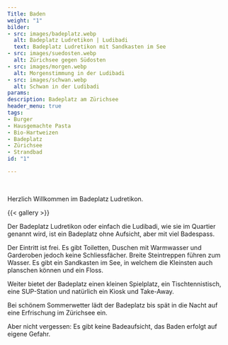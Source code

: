 ```yaml
---
Title: Baden
weight: "1"
bilder:
- src: images/badeplatz.webp
  alt: Badeplatz Ludretikon | Ludibadi
  text: Badeplatz Ludretikon mit Sandkasten im See
- src: images/suedosten.webp
  alt: Zürichsee gegen Südosten
- src: images/morgen.webp
  alt: Morgenstimmung in der Ludibadi
- src: images/schwan.webp
  alt: Schwan in der Ludibadi
params: 
description: Badeplatz am Zürichsee
header_menu: true
tags:
- Burger
- Hausgemachte Pasta
- Bio-Hartweizen
- Badeplatz
- Zürichsee
- Strandbad
id: "1"

---
```

<br/>  

  Herzlich Willkommen im Badeplatz Ludretikon. 


{{< gallery  >}}

 Der Badeplatz Ludretikon oder einfach die Ludibadi, wie sie im Quartier genannt wird, ist ein Badeplatz ohne Aufsicht, aber mit viel Badespass. 
 
 Der Eintritt ist frei. Es gibt Toiletten, Duschen mit Warmwasser und 
 Garderoben jedoch keine Schliessfächer. Breite Steintreppen führen zum Wasser. Es gibt ein Sandkasten im See, in welchem die Kleinsten auch planschen können und ein Floss. 
 
 Weiter bietet der Badeplatz einen kleinen Spielplatz, ein Tischtennistisch, eine SUP-Station und natürlich ein Kiosk und Take-Away. 
 
 Bei schönem Sommerwetter lädt der Badeplatz bis spät in die Nacht auf eine Erfrischung im Zürichsee ein. 
 
 Aber nicht vergessen: Es gibt keine Badeaufsicht, das Baden erfolgt auf eigene Gefahr. 